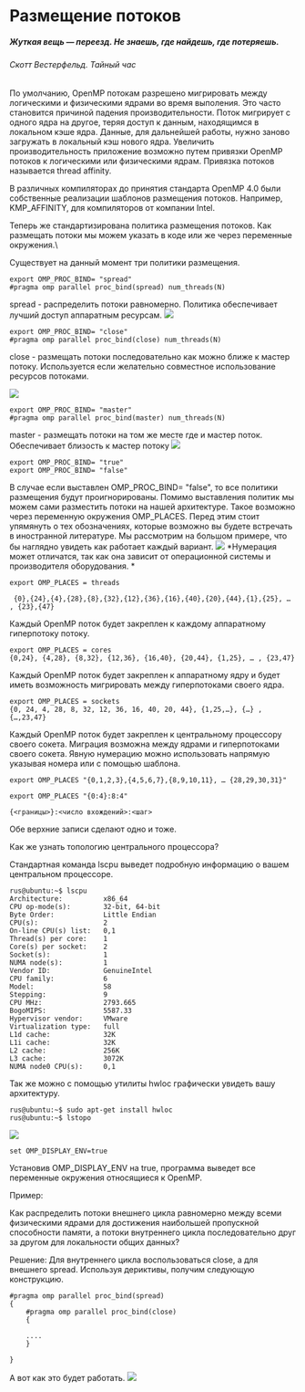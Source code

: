 # Размещение потоков

##### *Жуткая вещь — переезд. Не знаешь, где найдешь, где потеряешь.*
###### Скотт Вестерфельд. Тайный час



По умолчанию, OpenMP потокам разрешено мигрировать между логическими и физическими ядрами во время выполения. Это часто становится причиной падения производительности. Поток мигрирует с одного ядра на другое, теряя доступ к данным, находящимся в локальном кэше ядра. Данные, для дальнейшей работы, нужно заново загружать в локальный кэш нового ядра. Увеличить производительность приложение возможно путем привязки OpenMP потоков к логическими или физическими ядрам. Привязка потоков называется thread affinity.

В различных компиляторах до принятия стандарта OpenMP 4.0 были собственные реализации шаблонов размещения потоков. Например, KMP_AFFINITY, для компиляторов от компании Intel.

Теперь же стандартизирована политика размещения потоков. Как размещать потоки мы можем указать в коде или же через переменные окружения.\

Существует на данный момент три политики размещения.

```
export OMP_PROC_BIND= "spread"
#pragma omp parallel proc_bind(spread) num_threads(N)
```
spread - распределить потоки равномерно. Политика обеспечивает лучший доступ аппаратным ресурсам.
![](spread.png)

```
export OMP_PROC_BIND= "close"
#pragma omp parallel proc_bind(close) num_threads(N)
```
close -  размещать потоки последовательно как можно ближе к мастер потоку. Используется если желательно совместное использование ресурсов потоками.

![](close.png)
```
export OMP_PROC_BIND= "master"
#pragma omp parallel proc_bind(master) num_threads(N)
```
master - размещать потоки на том же месте где и мастер поток. Обеспечивает близость к мастер потоку
![](master.png)


```
export OMP_PROC_BIND= "true"
export OMP_PROC_BIND= "false"

```
В случае если выставлен OMP_PROC_BIND= "false", то все политики размещения будут проигнорированы.
Помимо выставления политик мы можем сами разместить потоки на нашей архитектуре. Такое возможно через переменную окружения OMP_PLACES.
Перед этим стоит упямянуть о тех обозначениях, которые возможно вы будете встречать в иностранной литературе.
Мы рассмотрим на большом примере, что бы наглядно увидеть как работает каждый вариант.
![](placedomp-thinkpad.png)
*Нумерация может отличатся, так как она зависит от операционной системы и производителя оборудования. *

```
export OMP_PLACES = threads 

 {0},{24},{4},{28},{8},{32},{12},{36},{16},{40},{20},{44},{1},{25}, … , {23},{47}

```
Каждый OpenMP поток будет закреплен к каждому аппаратному гиперпотоку потоку. 

```
export OMP_PLACES = cores 
{0,24}, {4,28}, {8,32}, {12,36}, {16,40}, {20,44}, {1,25}, … , {23,47}
```
Каждый OpenMP поток будет закреплен к аппаратному ядру и будет иметь возможность мигрировать между гиперпотоками своего ядра. 
```
export OMP_PLACES = sockets 
{0, 24, 4, 28, 8, 32, 12, 36, 16, 40, 20, 44}, {1,25,…}, {…} , {…,23,47}
```
Каждый OpenMP поток будет закреплен к центральному процессору своего сокета. Миграция возможна между ядрами и гиперпотоками своего сокета.
Явную нумерацию можно использовать напрямую указывая номера или с помощью шаблона.
```
export OMP_PLACES "{0,1,2,3},{4,5,6,7},{8,9,10,11}, … {28,29,30,31}"

export OMP_PLACES "{0:4}:8:4"

{<границы>}:<число вхождений>:<шаг>
```
Обе верхние записи сделают одно и тоже.

Как же узнать топологию центрального процессора?

Стандартная команда lscpu выведет подробную информацию о вашем центральном процессоре.
```
rus@ubuntu:~$ lscpu
Architecture:          x86_64
CPU op-mode(s):        32-bit, 64-bit
Byte Order:            Little Endian
CPU(s):                2
On-line CPU(s) list:   0,1
Thread(s) per core:    1
Core(s) per socket:    2
Socket(s):             1
NUMA node(s):          1
Vendor ID:             GenuineIntel
CPU family:            6
Model:                 58
Stepping:              9
CPU MHz:               2793.665
BogoMIPS:              5587.33
Hypervisor vendor:     VMware
Virtualization type:   full
L1d cache:             32K
L1i cache:             32K
L2 cache:              256K
L3 cache:              3072K
NUMA node0 CPU(s):     0,1
```
Так же можно с помощью утилиты hwloc графически увидеть вашу архитектуру.
```
rus@ubuntu:~$ sudo apt-get install hwloc
rus@ubuntu:~$ lstopo
```
![](archofcpu.png)


```
set OMP_DISPLAY_ENV=true
```

Установив  OMP_DISPLAY_ENV на true, программа выведет все переменные окружения относящиеся к OpenMP.


 

Пример:

Как распределить потоки внешнего цикла равномерно между всеми физическими ядрами для достижения наибольшей пропускной способности памяти, а потоки внутреннего цикла последовательно друг за другом для локальности общих данных?

Решение:
Для внутреннего цикла воспользоваться close, а для внешнего spread. Используя дериктивы, получим следующую конструкцию.
```
#pragma omp parallel proc_bind(spread)
{
    #pragma omp parallel proc_bind(close)
    {
    
    ....
    }

}

```
А вот как это будет работать.
![](threadaffex.png)

 